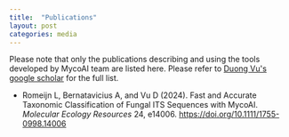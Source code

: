 ```yaml
---
title:  "Publications"
layout: post
categories: media
---
```


Please note that only the publications describing and using the tools developed by MycoAI team are listed here. Please refer to [Duong Vu's google scholar](https://scholar.google.nl/citations?user=ugNE8zUAAAAJ&hl=eng) for the full list.
- Romeijn L, Bernatavicius A, and Vu D (2024). Fast and Accurate Taxonomic Classification of Fungal ITS Sequences with MycoAI. *Molecular Ecology Resources* 24, e14006. https://doi.org/10.1111/1755-0998.14006
